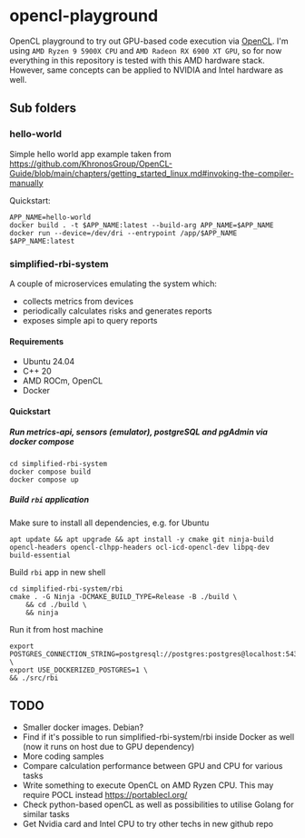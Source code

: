 # opencl-playground
OpenCL playground to try out GPU-based code execution via [OpenCL](https://github.com/KhronosGroup/OpenCL-Guide).
I'm using `AMD Ryzen 9 5900X CPU` and `AMD Radeon RX 6900 XT GPU`, so for now everything in this repository is tested with this AMD hardware stack.
However, same concepts can be applied to NVIDIA and Intel hardware as well.

## Sub folders

### hello-world
Simple hello world app example taken from https://github.com/KhronosGroup/OpenCL-Guide/blob/main/chapters/getting_started_linux.md#invoking-the-compiler-manually

Quickstart:
```
APP_NAME=hello-world
docker build . -t $APP_NAME:latest --build-arg APP_NAME=$APP_NAME
docker run --device=/dev/dri --entrypoint /app/$APP_NAME $APP_NAME:latest
```

### simplified-rbi-system

A couple of microservices emulating the system which:
- collects metrics from devices
- periodically calculates risks and generates reports
- exposes simple api to query reports

#### Requirements
- Ubuntu 24.04
- C++ 20
- AMD ROCm, OpenCL
- Docker

#### Quickstart
##### Run metrics-api, sensors (emulator), postgreSQL and pgAdmin via docker compose
```
cd simplified-rbi-system
docker compose build
docker compose up
```
##### Build `rbi` application
Make sure to install all dependencies, e.g. for Ubuntu
```
apt update && apt upgrade && apt install -y cmake git ninja-build opencl-headers opencl-clhpp-headers ocl-icd-opencl-dev libpq-dev build-essential
```

Build `rbi` app in new shell
```
cd simplified-rbi-system/rbi
cmake . -G Ninja -DCMAKE_BUILD_TYPE=Release -B ./build \
    && cd ./build \
    && ninja
```

Run it from host machine
```
export POSTGRES_CONNECTION_STRING=postgresql://postgres:postgres@localhost:5432/metrics \
export USE_DOCKERIZED_POSTGRES=1 \
&& ./src/rbi
```

## TODO
- Smaller docker images. Debian?
- Find if it's possible to run simplified-rbi-system/rbi inside Docker as well (now it runs on host due to GPU dependency)
- More coding samples
- Compare calculation performance between GPU and CPU for various tasks
- Write something to execute OpenCL on AMD Ryzen CPU. This may require POCL instead https://portablecl.org/
- Check python-based openCL as well as possibilities to utilise Golang for similar tasks
- Get Nvidia card and Intel CPU to try other techs in new github repo
